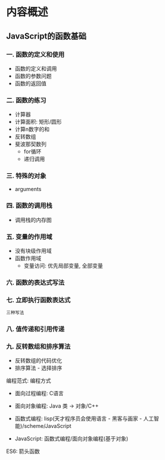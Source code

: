 # 内容概述

## JavaScript的函数基础

### 一. 函数的定义和使用

* 函数的定义和调用
* 函数的参数问题
* 函数的返回值



### 二. 函数的练习

* 计算器
* 计算面积: 矩形/圆形
* 计算n数字的和
* 反转数组
* 斐波那契数列
  * for循环
  * 递归调用



### 三. 特殊的对象

* arguments



### 四. 函数的调用栈

* 调用栈的内存图



### 五. 变量的作用域

* 没有块级作用域
* 函数作用域
  * 变量访问: 优先局部变量, 全部变量

### 六. 函数的表达式写法



### 七. 立即执行函数表达式

```js
三种写法
```



### 八. 值传递和引用传递



### 九. 反转数组和排序算法

* 反转数组的代码优化
* 排序算法 - 选择排序





编程范式: 编程方式

* 面向过程编程: C语言

* 面向对象编程: Java 类 -> 对象/C++
* 函数式编程: lisp(天才程序员会使用语言 - 黑客与画家 - 人工智能)/scheme/JavaScript
* JavaScript: 函数式编程/面向对象编程(基于对象)

ES6: 箭头函数